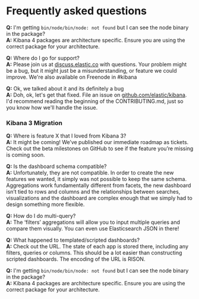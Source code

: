 # Frequently asked questions

**Q:** I'm getting `bin/node/bin/node: not found` but I can see the node binary in the package?      
**A:** Kibana 4 packages are architecture specific. Ensure you are using the correct package for your architecture. 

**Q:** Where do I go for support?  
**A:** Please join us at [discuss.elastic.co](discuss.elastic.co) with questions. Your problem might be a bug, but it might just be a misunderstanding, or feature we could improve. We're also available on Freenode in #kibana

**Q:** Ok, we talked about it and its definitely a bug  
**A:** Doh, ok, let's get that fixed. File an issue on [github.com/elastic/kibana](github.com/elastic/kibana). I'd recommend reading the beginning of the CONTRIBUTING.md, just so you know how we'll handle the issue.

### Kibana 3 Migration
**Q:** Where is feature X that I loved from Kibana 3?  
**A:** It might be coming! We’ve published our immediate roadmap as tickets. Check out the beta milestones on GitHub to see if the feature you’re missing is coming soon.

**Q:** Is the dashboard schema compatible?  
**A:** Unfortunately, they are not compatible. In order to create the new features we wanted, it simply was not possible to keep the same schema. Aggregations work fundamentally different from facets, the new dashboard isn’t tied to rows and columns and the relationships between searches, visualizations and the dashboard are complex enough that we simply had to design something more flexible.

**Q:** How do I do multi-query?  
**A:** The ‘filters’ aggregations will allow you to input multiple queries and compare them visually. You can even use Elasticsearch JSON in there!

**Q:** What happened to templated/scripted dashboards?  
**A:** Check out the URL. The state of each app is stored there, including any filters, queries or columns. This should be a lot easier than constructing scripted dashboards. The encoding of the URL is RISON.

**Q:** I'm getting `bin/node/bin/node: not found` but I can see the node binary in the package?      
**A:** Kibana 4 packages are architecture specific. Ensure you are using the correct package for your architecture. 

